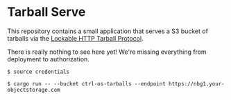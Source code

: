 # Tarball Serve

This repository contains a small application that serves a S3 bucket
of tarballs via the [Lockable HTTP Tarball
Protocol](https://docs.lix.systems/manual/lix/stable/protocols/tarball-fetcher.html).

There is really nothing to see here yet! We're missing everything from
deployment to authorization.

```console
$ source credentials

$ cargo run -- --bucket ctrl-os-tarballs --endpoint https://nbg1.your-objectstorage.com
```
